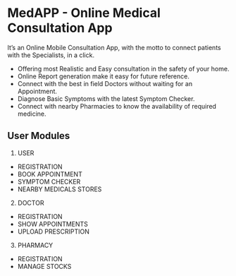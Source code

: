 # MedAPP - Online Medical Consultation App
It’s an Online Mobile Consultation App, with the motto to connect patients with the Specialists, in a click.

- Offering most Realistic and Easy consultation in the safety of your home.
- Online Report generation make it easy for future reference.
- Connect with the best in field Doctors without waiting for an Appointment.
- Diagnose Basic Symptoms with the latest Symptom Checker.
- Connect with nearby Pharmacies to know the availability of required medicine.

## User Modules
1. USER 
- REGISTRATION
- BOOK APPOINTMENT
- SYMPTOM CHECKER
- NEARBY MEDICALS STORES

2. DOCTOR
- REGISTRATION
- SHOW APPOINTMENTS
- UPLOAD PRESCRIPTION 

3. PHARMACY
- REGISTRATION
- MANAGE STOCKS
